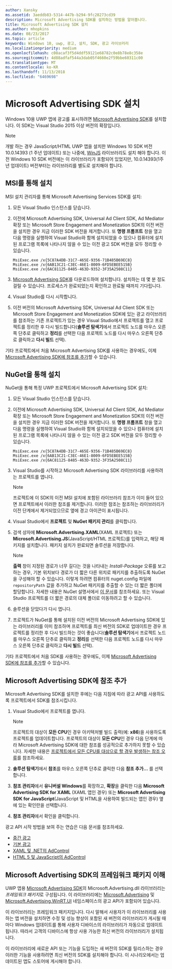 ```yaml
---
author: Xansky
ms.assetid: 3aeddb83-5314-447b-b294-9fc28273cd39
description: Microsoft Advertising SDK를 설치하는 방법을 알아봅니다.
title: Microsoft Advertising SDK 설치
ms.author: mhopkins
ms.date: 08/23/2017
ms.topic: article
keywords: Windows 10, uwp, 광고, 설치, SDK, 광고 라이브러리
ms.localizationpriority: medium
ms.openlocfilehash: c08acaf3f5d4ddf59121e68782c0e8b78e8c358e
ms.sourcegitcommit: 4d88adfaf544a3dab05f4660e2f59bbe60311c00
ms.translationtype: MT
ms.contentlocale: ko-KR
ms.lasthandoff: 11/13/2018
ms.locfileid: "6469698"
---
```

# <a name="install-the-microsoft-advertising-sdk"></a>Microsoft Advertising SDK 설치

Windows 10용 UWP 앱에 광고를 표시하려면 [Microsoft Advertising SDK](http://aka.ms/ads-sdk-uwp)를 설치합니다. 이 SDK는 Visual Studio 2015 이상 버전의 확장입니다.

> [!NOTE]
> 개발 하는 경우 JavaScript/HTML UWP 앱을 설치한 Windows 10 SDK 버전 10.0.14393 (1 주년 업데이트) 또는 나중에, [WinJS](https://github.com/winjs/winjs) 라이브러리도 설치 해야 합니다. 이전 Windows 10 SDK 버전에는 이 라이브러리가 포함되어 있었지만, 10.0.14393(1주년 업데이트) 버전부터는 라이브러리를 별도로 설치해야 합니다.

<span id="install-msi" />

## <a name="install-via-msi"></a>MSI를 통해 설치

MSI 설치 관리자를 통해 Microsoft Advertising Services SDK를 설치:

1.  모든 Visual Studio 인스턴스를 닫습니다.

2. 이전에 Microsoft Advertising SDK, Universal Ad Client SDK, Ad Mediator 확장 또는 Microsoft Store Engagement and Monetization SDK의 이전 버전을 설치한 경우 지금 이러한 SDK 버전을 제거합니다. 또 **명령 프롬프트** 창을 열고 다음 명령을 실행하여 Visual Studio와 함께 설치되었을 수 있으나 컴퓨터에 설치된 프로그램 목록에 나타나지 않을 수 있는 이전 광고 SDK 버전을 모두 정리할 수 있습니다.
    ```
    MsiExec.exe /x{5C87A4DB-31C7-465E-9356-71B485B69EC8}
    MsiExec.exe /x{6AB13C21-C3EC-46E1-8009-6FD5EBEE515B}
    MsiExec.exe /x{6AC81125-8485-463D-9352-3F35A2508C11}
    ```

3.  [Microsoft Advertising SDK](http://aka.ms/ads-sdk-uwp)를 다운로드하여 설치합니다. 설치하는 데 몇 분 정도 걸릴 수 있습니다. 프로세스가 완료되었는지 확인하고 완료될 때까지 기다립니다.

4.  Visual Studio를 다시 시작합니다.

5.  이전 버전의 Microsoft Advertising SDK, Universal Ad Client SDK 또는 Microsoft Store Engagement and Monetization SDK에 있는 광고 라이브러리를 참조하는 기존 프로젝트가 있는 경우 Visual Studio에서 프로젝트를 열고 프로젝트를 정리한 후 다시 빌드합니다(**솔루션 탐색기**에서 프로젝트 노드를 마우스 오른쪽 단추로 클릭하고 **정리**를 선택한 다음 프로젝트 노드를 다시 마우스 오른쪽 단추로 클릭하고 **다시 빌드** 선택).

  기타 프로젝트에서 처음 Microsoft Advertising SDK를 사용하는 경우에도, 이제 [Microsoft Advertising SDK에 참조를 추가](#reference)할 수 있습니다.

<span id="install-nuget" />

## <a name="install-via-nuget"></a>NuGet을 통해 설치

NuGet을 통해 특정 UWP 프로젝트에서 Microsoft Advertising SDK 설치:

1.  모든 Visual Studio 인스턴스를 닫습니다.

2.  이전에 Microsoft Advertising SDK, Universal Ad Client SDK, Ad Mediator 확장 또는 Microsoft Store Engagement and Monetization SDK의 이전 버전을 설치한 경우 지금 이러한 SDK 버전을 제거합니다. 또 **명령 프롬프트** 창을 열고 다음 명령을 실행하여 Visual Studio와 함께 설치되었을 수 있으나 컴퓨터에 설치된 프로그램 목록에 나타나지 않을 수 있는 이전 광고 SDK 버전을 모두 정리할 수 있습니다.
    ```
    MsiExec.exe /x{5C87A4DB-31C7-465E-9356-71B485B69EC8}
    MsiExec.exe /x{6AB13C21-C3EC-46E1-8009-6FD5EBEE515B}
    MsiExec.exe /x{6AC81125-8485-463D-9352-3F35A2508C11}
    ```

3.  Visual Studio를 시작하고 Microsoft Advertising SDK 라이브러리를 사용하려는 프로젝트를 엽니다.
    > [!NOTE]
    > 프로젝트에 이 SDK의 이전 MSI 설치에 포함된 라이브러리 참조가 이미 들어 있으면 프로젝트에서 이러한 참조를 제거합니다. 이러한 참조는 참조하는 라이브러리가 이전 단계에서 제거되었으므로 옆에 경고 아이콘이 표시됩니다.

4. Visual Studio에서 **프로젝트** 및 **NuGet 패키지 관리**를 클릭합니다.

5. 검색 상자에 **Microsoft.Advertising.XAML**(XAML 프로젝트) 또는 **Microsoft.Advertising.JS**(JavaScript/HTML 프로젝트)를 입력하고, 해당 패키지를 설치합니다. 패키지 설치가 완료되면 솔루션을 저장합니다.
    > [!NOTE]
    > **출력** 창이 지정된 경로가 너무 길다는 것을 나타내는 *Install-Package* 오류를 보고하는 경우, 기본 위치보다 경로가 더 짧은 다른 위치로 패키지를 추출하도록 NuGet을 구성해야 할 수 있습니다. 이렇게 하려면 컴퓨터의 nuget.config 파일에 ```repositoryPath``` 값을 추가하고 NuGet 패키지를 추출할 수 있는 더 짧은 폴더에 할당합니다. 자세한 내용은 NuGet 설명서에서 [이 문서](http://docs.nuget.org/ndocs/consume-packages/configuring-nuget-behavior)를 참조하세요. 또는 Visual Studio 프로젝트를 더 짧은 경로의 대체 폴더로 이동하려고 할 수 있습니다.

6. 솔루션을 닫았다가 다시 엽니다.

7.  프로젝트가 NuGet를 통해 설치된 이전 버전의 Microsoft Advertising SDK에 있는 라이브러리를 이미 참조하며 프로젝트를 최신 버전의 SDK로 업데이트한 경우 프로젝트를 정리한 후 다시 빌드하는 것이 좋습니다(**솔루션 탐색기**에서 프로젝트 노드를 마우스 오른쪽 단추로 클릭하고 **정리**를 선택한 다음 프로젝트 노드를 다시 마우스 오른쪽 단추로 클릭하고 **다시 빌드** 선택).

  기타 프로젝트에서 처음 SDK를 사용하는 경우에도, 이제 [Microsoft Advertising SDK에 참조를 추가](#reference)할 수 있습니다.

<span id="reference" />

## <a name="add-a-reference-to-the-microsoft-advertising-sdk"></a>Microsoft Advertising SDK에 참조 추가

Microsoft Advertising SDK를 설치한 후에는 다음 지침에 따라 광고 API를 사용하도록 프로젝트에서 SDK를 참조시킵니다.

1. Visual Studio에서 프로젝트를 엽니다.
    > [!NOTE]
    > 프로젝트의 대상이 **모든 CPU**인 경우 아키텍처별 빌드 출력(예: **x86**)을 사용하도록 프로젝트를 업데이트합니다. 프로젝트의 대상이 **모든 CPU**인 경우 다음 단계에 따라 Microsoft Advertising SDK에 대한 참조를 성공적으로 추가하지 못할 수 있습니다. 자세한 내용은 [프로젝트에서 모든 CPU를 대상으로 할 경우 발생하는 참조 오류](known-issues-for-the-advertising-libraries.md#reference_errors)를 참조하세요.

2. **솔루션 탐색기**에서 **참조**를 마우스 오른쪽 단추로 클릭한 다음 **참조 추가...** 를 선택합니다.

3. **참조 관리자**에서 **유니버설 Windows**를 확장하고, **확장**을 클릭한 다음 **Microsoft Advertising SDK for XAML** (XAML 앱인 경우) 또는 **Microsoft Advertising SDK for JavaScript**(JavaScript 및 HTML을 사용하여 빌드되는 앱인 경우) 옆에 있는 확인란을 선택합니다.

4.  **참조 관리자**에서 확인을 클릭합니다.

광고 API 시작 방법을 보여 주는 연습은 다음 문서를 참조하세요.

* [중간 광고](interstitial-ads.md)
* [기본 광고](native-ads.md)
* [XAML 및 .NET의 AdControl](adcontrol-in-xaml-and--net.md)
* [HTML 5 및 JavaScript의 AdControl](adcontrol-in-html-5-and-javascript.md)

<span id="framework" />

## <a name="understanding-framework-packages-in-the-microsoft-advertising-sdk"></a>Microsoft Advertising SDK의 프레임워크 패키지 이해

UWP 앱용 [Microsoft Advertising SDK](http://aka.ms/ads-sdk-uwp)의 Microsoft.Advertising.dll 라이브러리는 *프레임워크 패키지*로 구성됩니다. 이 라이브러리에는 [Microsoft.Advertising](https://docs.microsoft.com/uwp/api/microsoft.advertising) 및 [Microsoft.Advertising.WinRT.UI](https://docs.microsoft.com/uwp/api/microsoft.advertising.winrt.ui) 네임스페이스의 광고 API가 포함되어 있습니다.

이 라이브러리는 프레임워크 패키지입니다. 다시 말해서 사용자가 이 라이브러리를 사용하는 앱 버전을 설치하면 수정 및 성능 향상이 포함된 새 버전의 라이브러리가 게시될 때마다 Windows 업데이트를 통해 사용자 디바이스의 라이브러리가 자동으로 업데이트됩니다. 따라서 고객의 디바이스에 항상 사용 가능한 최신 버전의 라이브러리가 설치됩니다.

이 라이브러리에 새로운 API 또는 기능을 도입하는 새 버전의 SDK를 릴리스하는 경우 이러한 기능을 사용하려면 최신 버전의 SDK를 설치해야 합니다. 이 시나리오에서는 업데이트된 앱도 스토어에 게시해야 합니다.
